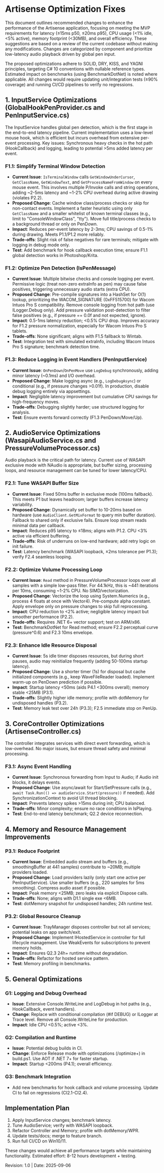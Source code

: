 # Artisense Optimization Fixes

This document outlines recommended changes to enhance the performance of the Artisense application, focusing on meeting the MVP requirements for latency (≤15ms p50, ≤20ms p95), CPU usage (<1% idle, <5% active), memory footprint (<30MB), and overall efficiency. These suggestions are based on a review of the current codebase without making any modifications. Changes are categorized by component and prioritize low-latency audio playback driven by global pen input.

The proposed optimizations adhere to SOLID, DRY, KISS, and YAGNI principles, targeting C# 10 conventions with nullable reference types. Estimated impact on benchmarks (using BenchmarkDotNet) is noted where applicable. All changes would require updating unit/integration tests (≥90% coverage) and running CI/CD pipelines to verify no regressions.

## 1. InputService Optimizations (GlobalHookPenProvider.cs and PenInputService.cs)

The InputService handles global pen detection, which is the first stage in the end-to-end latency pipeline. Current implementation uses a low-level mouse hook, which is efficient but incurs overhead from extensive per-event processing. Key issues: Synchronous heavy checks in the hot path (HookCallback) and logging, leading to potential >5ms added latency per event.

### F1.1: Simplify Terminal Window Detection
- **Current Issue**: `IsTerminalWindow` calls `GetWindowUnderCursor`, `GetClassName`, `GetWindowText`, and `GetProcessNameFromWindow` on every mouse event. This involves multiple P/Invoke calls and string operations, adding ~2-5ms latency and ~1-2% CPU overhead during active drawing (violates P2.2).
- **Proposed Change**: Cache window class/process checks or skip for non-contact events. Implement a faster heuristic using only `GetClassName` and a smaller whitelist of known terminal classes (e.g., limit to "ConsoleWindowClass", "tty"). Move full title/process checks to a background thread or only on PenDown.
- **Impact**: Reduces per-event latency by 2-3ms; CPU savings of 0.5-1% during drawing. Meets P1.1/P1.2 more reliably.
- **Trade-offs**: Slight risk of false negatives for rare terminals; mitigate with logging in debug mode only.
- **Test**: Add benchmark for hook callback execution time; ensure F1.1 global detection works in Photoshop/Krita.

### F1.2: Optimize Pen Detection (IsPenMessage)
- **Current Issue**: Multiple bitwise checks and console logging per event. Permissive logic (treat non-zero extraInfo as pen) may cause false positives, triggering unnecessary audio starts (extra CPU).
- **Proposed Change**: Pre-compile signatures into a HashSet<long> for O(1) lookup, prioritizing the WACOM_SIGNATURE (0xFF515700) for Wacom Intuos Pro S compatibility. Remove console logging from hot path (use ILogger.Debug only). Add pressure validation post-detection to filter false positives (e.g., if pressure == 0.0f and not expected, ignore).
- **Impact**: 0.5-1ms latency reduction; <0.5% CPU drop. Improves accuracy for F1.2 pressure normalization, especially for Wacom Intuos Pro S tablets.
- **Trade-offs**: None significant; aligns with F1.5 fallback to Wintab.
- **Test**: Integration test with simulated extraInfo, including Wacom Intuos Pro S signature; benchmark detection time.

### F1.3: Reduce Logging in Event Handlers (PenInputService)
- **Current Issue**: `OnPenDown`/`OnPenMove` use `LogDebug` synchronously, adding minor latency (~0.1ms) and I/O overhead.
- **Proposed Change**: Make logging async (e.g., `LogDebugAsync`) or conditional (e.g., if pressure changes >0.01f). In production, disable debug logging entirely via appsettings.
- **Impact**: Negligible latency improvement but cumulative CPU savings for high-frequency moves.
- **Trade-offs**: Debugging slightly harder; use structured logging for analysis.
- **Test**: Ensure events forward correctly (F1.3 PenDown/Move/Up).

## 2. AudioService Optimizations (WasapiAudioService.cs and PressureVolumeProcessor.cs)

Audio playback is the critical path for latency. Current use of WASAPI exclusive mode with NAudio is appropriate, but buffer sizing, processing loops, and resource management can be tuned for lower latency/CPU.

### F2.1: Tune WASAPI Buffer Size
- **Current Issue**: Fixed 50ms buffer in exclusive mode (100ms fallback). This meets P1 but leaves headroom; larger buffers increase latency variability.
- **Proposed Change**: Dynamically set buffer to 10-20ms based on hardware (use `AudioClient.GetMixFormat` to query min buffer duration). Fallback to shared only if exclusive fails. Ensure loop stream reads minimal data per callback.
- **Impact**: Reduces p95 latency to ≤18ms; aligns with P1.2. CPU <3% active via efficient buffering.
- **Trade-offs**: Risk of underruns on low-end hardware; add retry logic on init failure.
- **Test**: Latency benchmark (WASAPI loopback, ±2ms tolerance per P1.3); verify F2.4 seamless looping.

### F2.2: Optimize Volume Processing Loop
- **Current Issue**: `Read` method in PressureVolumeProcessor loops over all samples with a simple low-pass filter. For 44.1kHz, this is ~441 iterations per 10ms, consuming ~1-2% CPU. No SIMD/vectorization.
- **Proposed Change**: Vectorize the loop using System.Numerics (e.g., process 4 floats at once with Vector4). Pre-compute alpha constant. Apply envelope only on pressure changes to skip full reprocessing.
- **Impact**: CPU reduction to <2% active; negligible latency impact but smoother performance (P2.2).
- **Trade-offs**: Requires .NET 6+ vector support; test on ARM/x86.
- **Test**: BenchmarkDotNet for Read method; ensure F2.2 perceptual curve (pressure^0.6) and F2.3 10ms envelope.

### F2.3: Enhance Idle Resource Disposal
- **Current Issue**: 5s idle timer disposes resources, but during short pauses, audio may reinitialize frequently (adding 50-100ms startup latency).
- **Proposed Change**: Use a shorter timer (1s) for disposal but cache initialized components (e.g., keep WaveFileReader loaded). Implement warm-up on PenDown prediction if possible.
- **Impact**: Startup latency <50ms (aids P4.1 <300ms overall); memory stable <25MB (P3.1).
- **Trade-offs**: Slightly higher idle memory; profile with dotMemory for undisposed handles (P3.2).
- **Test**: Memory leak test over 24h (P3.3); F2.5 immediate stop on PenUp.

## 3. CoreController Optimizations (ArtisenseController.cs)

The controller integrates services with direct event forwarding, which is low-overhead. No major issues, but ensure thread safety and minimal processing.

### F3.1: Async Event Handling
- **Current Issue**: Synchronous forwarding from Input to Audio; if Audio init blocks, it delays events.
- **Proposed Change**: Use async/await for Start/SetPressure calls (e.g., `await Task.Run(() => audioService.Start(pressure))` if needed). Add SynchronizationContext to avoid UI thread blocking.
- **Impact**: Prevents latency spikes >15ms during init; CPU balanced.
- **Trade-offs**: Minor complexity; ensure no race conditions in IsPlaying.
- **Test**: End-to-end latency benchmark; Q2.2 device reconnection.

## 4. Memory and Resource Management Improvements

### P3.1: Reduce Footprint
- **Current Issue**: Embedded audio stream and buffers (e.g., smoothingBuffer at 441 samples) contribute to ~20MB; multiple providers loaded.
- **Proposed Change**: Load providers lazily (only start one active per PenInputService). Use smaller buffers (e.g., 220 samples for 5ms smoothing). Compress audio asset if possible.
- **Impact**: Peak memory <25MB; zero leaks via explicit Dispose calls.
- **Trade-offs**: None; aligns with D1.1 single exe <6MB.
- **Test**: dotMemory snapshot for undisposed handles; 24h runtime test.

### P3.2: Global Resource Cleanup
- **Current Issue**: TrayManager disposes controller but not all services; potential leaks on app switch/exit.
- **Proposed Change**: Implement IHostedService in controller for full lifecycle management. Use WeakEvents for subscriptions to prevent memory holds.
- **Impact**: Ensures Q2.3 24h+ runtime without degradation.
- **Trade-offs**: Refactor for hosted service pattern.
- **Test**: Memory profiling in benchmarks.

## 5. General Optimizations

### G1: Logging and Debug Overhead
- **Issue**: Extensive Console.WriteLine and LogDebug in hot paths (e.g., HookCallback, event handlers).
- **Change**: Replace with conditional compilation (#if DEBUG) or ILogger at Trace level. Remove all Console.WriteLine for production.
- **Impact**: Idle CPU <0.5%; active <3%.

### G2: Compilation and Runtime
- **Issue**: Potential debug builds in CI.
- **Change**: Enforce Release mode with optimizations (/optimize+) in build.ps1. Use AOT if .NET 7+ for faster startup.
- **Impact**: Startup <200ms (P4.1); overall efficiency.

### G3: Benchmark Integration
- Add new benchmarks for hook callback and volume processing. Update CI to fail on regressions (CI2.1-CI2.4).

## Implementation Plan
1. Apply InputService changes; benchmark latency.
2. Tune AudioService; verify with WASAPI loopback.
3. Refactor Controller and Memory; profile with dotMemory/WPR.
4. Update tests/docs; merge to feature branch.
5. Run full CI/CD on Win10/11.

These changes would achieve all performance targets while maintaining functionality. Estimated effort: 8-12 hours development + testing.

Revision: 1.0 | Date: 2025-09-06
